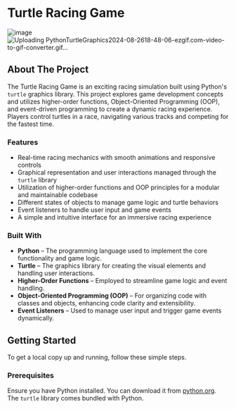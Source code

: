 # Turtle Racing Game

![image](https://github.com/user-attachments/assets/f69d28c6-c049-435d-a831-d95c7efef7b7)
![Uploading PythonTurtleGraphics2024-08-2618-48-06-ezgif.com-video-to-gif-converter.gif…]()



## About The Project

The Turtle Racing Game is an exciting racing simulation built using Python's `turtle` graphics library. This project explores game development concepts and utilizes higher-order functions, Object-Oriented Programming (OOP), and event-driven programming to create a dynamic racing experience. Players control turtles in a race, navigating various tracks and competing for the fastest time.

### Features

- Real-time racing mechanics with smooth animations and responsive controls
- Graphical representation and user interactions managed through the `turtle` library
- Utilization of higher-order functions and OOP principles for a modular and maintainable codebase
- Different states of objects to manage game logic and turtle behaviors
- Event listeners to handle user input and game events
- A simple and intuitive interface for an immersive racing experience

### Built With

* **Python** – The programming language used to implement the core functionality and game logic.
* **Turtle** – The graphics library for creating the visual elements and handling user interactions.
* **Higher-Order Functions** – Employed to streamline game logic and event handling.
* **Object-Oriented Programming (OOP)** – For organizing code with classes and objects, enhancing code clarity and extensibility.
* **Event Listeners** – Used to manage user input and trigger game events dynamically.

## Getting Started

To get a local copy up and running, follow these simple steps.

### Prerequisites

Ensure you have Python installed. You can download it from [python.org](https://www.python.org/downloads/). The `turtle` library comes bundled with Python.
